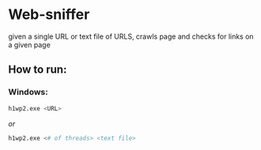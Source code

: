 # Web-sniffer
given a single URL or text file of URLS, crawls page and checks for links on a given page

## How to run:

### Windows:

```sh
h1wp2.exe <URL>
```
*or*

```sh
h1wp2.exe <# of threads> <text file>
```
